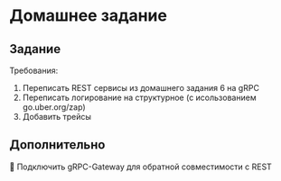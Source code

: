 # Домашнее задание

## Задание

Требования:
1) Переписать REST сервисы из домашнего задания 6 на gRPC
2) Переписать логирование на структурное (с исользованием go.uber.org/zap)
3) Добавить трейсы

## Дополнительно
💎 Подключить gRPC-Gateway для обратной совместимости с REST
